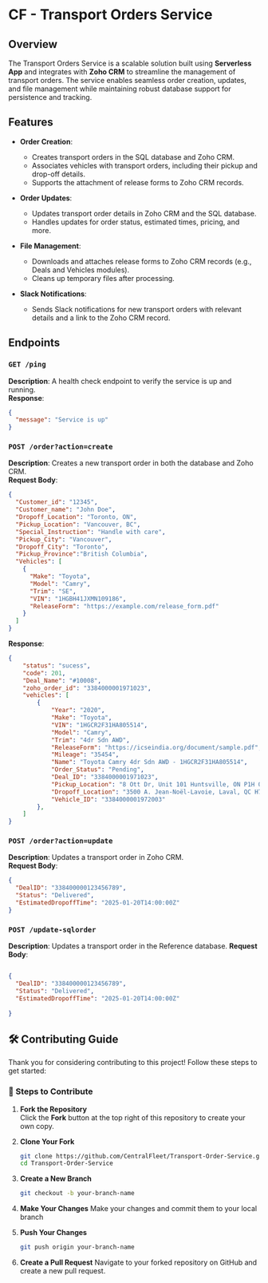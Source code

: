 # CF - Transport Orders Service

## Overview
The Transport Orders Service is a scalable solution built using **Serverless App** and integrates with **Zoho CRM** to streamline the management of transport orders. The service enables seamless order creation, updates, and file management while maintaining robust database support for persistence and tracking.

## Features
- **Order Creation**:
  - Creates transport orders in the SQL database and Zoho CRM.
  - Associates vehicles with transport orders, including their pickup and drop-off details.
  - Supports the attachment of release forms to Zoho CRM records.

- **Order Updates**:
  - Updates transport order details in Zoho CRM and the SQL database.
  - Handles updates for order status, estimated times, pricing, and more.

- **File Management**:
  - Downloads and attaches release forms to Zoho CRM records (e.g., Deals and Vehicles modules).
  - Cleans up temporary files after processing.

- **Slack Notifications**:
  - Sends Slack notifications for new transport orders with relevant details and a link to the Zoho CRM record.

## Endpoints
### `GET /ping`
**Description**: A health check endpoint to verify the service is up and running.  
**Response**:  
```json
{
  "message": "Service is up"
}
```
### `POST /order?action=create`
**Description**: Creates a new transport order in both the database and Zoho CRM.  
**Request Body**:  
```json
{
  "Customer_id": "12345",
  "Customer_name": "John Doe",
  "Dropoff_Location": "Toronto, ON",
  "Pickup_Location": "Vancouver, BC",
  "Special_Instruction": "Handle with care",
  "Pickup_City": "Vancouver",
  "Dropoff_City": "Toronto",
  "Pickup_Province":"British Columbia",
  "Vehicles": [
    {
      "Make": "Toyota",
      "Model": "Camry",
      "Trim": "SE",
      "VIN": "1HGBH41JXMN109186",
      "ReleaseForm": "https://example.com/release_form.pdf"
    }
  ]
}

```
**Response**:

```json
{
    "status": "sucess",
    "code": 201,
    "Deal_Name": "#10008",
    "zoho_order_id": "3384000001971023",
    "vehicles": [
        {
            "Year": "2020",
            "Make": "Toyota",
            "VIN": "1HGCR2F31HA805514",
            "Model": "Camry",
            "Trim": "4dr Sdn AWD",
            "ReleaseForm": "https://icseindia.org/document/sample.pdf",
            "Mileage": "35454",
            "Name": "Toyota Camry 4dr Sdn AWD - 1HGCR2F31HA805514",
            "Order_Status": "Pending",
            "Deal_ID": "3384000001971023",
            "Pickup_Location": "8 Ott Dr, Unit 101 Huntsville, ON P1H 0A2, CA",
            "Dropoff_Location": "3500 A. Jean-Noël-Lavoie, Laval, QC H7T 2H6",
            "Vehicle_ID": "3384000001972003"
        },
    ]
}
```

### `POST /order?action=update`
**Description**: Updates a transport order in Zoho CRM.  
**Request Body**:  
```json
{
  "DealID": "338400000123456789",
  "Status": "Delivered",
  "EstimatedDropoffTime": "2025-01-20T14:00:00Z"
}

```

### `POST /update-sqlorder`
**Description**: Updates a transport order in the Reference database.
**Request Body**:
```json

​{
  "DealID": "338400000123456789",
  "Status": "Delivered",
  "EstimatedDropoffTime": "2025-01-20T14:00:00Z"
  
}

```


## 🛠️ Contributing Guide  

Thank you for considering contributing to this project! Follow these steps to get started:  

### 🚀 Steps to Contribute  

1. **Fork the Repository**  
   Click the **Fork** button at the top right of this repository to create your own copy.  

2. **Clone Your Fork**  
   ```sh
   git clone https://github.com/CentralFleet/Transport-Order-Service.git
   cd Transport-Order-Service
   ```
3. **Create a New Branch**
   ```sh
   git checkout -b your-branch-name
   ```
4. **Make Your Changes**
    Make your changes and commit them to your local branch

5. **Push Your Changes**
    ```sh
    git push origin your-branch-name
    ```

6. **Create a Pull Request**
    Navigate to your forked repository on GitHub and create a new pull request.


